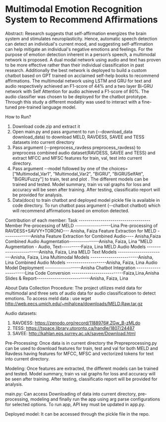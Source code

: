 # Multimodal Emotion Recognition System to Recommend Affirmations

Abstract: Research suggests that self-affirmation energizes the brain system and stimulates neuroplasticity. Hence, automatic speech detection can detect an individual's current mood, and suggesting self-affirmation can help mitigate an individual's negative emotions and feelings. For the purpose of emotion detection inherent in a person’s speech, a multimodal network is proposed. A dual modal  network using audio and text has proven to be more effective rather than their individual classification in past research. Additionally the best network is deployed to build a custom chatbot based on GPT trained on acclaimed self-help books to recommend affirmations. The multimodal network using LSTM and GRU for text and audio respectively achieved an F1-score of 44% and a two layer Bi-GRU network with Self Attention for audio achieved a F1-score of 80%. The audio classifier was chosen to be deployed for the chatbot prototype. Through this study a different modality was used to interact with a fine-tuned pre-trained language model.   


How to Run?
1. Download code.zip and extract it
2. Open main.py and pass argument to run (--download_data download_data) to download MELD, RAVDESS, SAVEE and TESS datasets into current directory
3. Pass argument (--preprocess_ravdess preprocess_ravdess) to preprocess combined audio dataset(RAVDESS, SAVEE and TESS) and extract MFCC and MFSC features for train, val, test into current directory.
4. Pass argument --model followed by one of the choices=["Multimodal_Var1", "Multimodal_Var2", "BiGRU", "BiGRUSelfAtt", "BiGRUFuzzy"] to train, test and plot . The different models can be trained and tested. Model summary, train vs val graphs for loss and accuracy will be seen after training. After testing, classificatio report will be provided for analysis.
5. Data(docs) to train chatbot and deployed model pickle file is available in code directory. To run chatbot pass argument (--chatbot chatbot) which will recommend affirmations based on emotion detected. 

Contribution of each member:
Task	------------------------------------Member
Pre-processing of MELD	------------------Lina
Pre-processing of RAVDESS+SAVVY+TORONO---	Anisha, Faiza
Feature Extraction for MELD	--------------Anisha
Feature Extraction for Combined Audio---- Anisha,Faiza
Combined Audio Augmentation---------------Anisha, Faiza, Lina
"MELD Augmentation - Audio, Text----------Faiza, Lina
MELD Audio Models	------------------------Anisha, Faiza, Lina
MELD Text Models	------------------------Anisha, Faiza, Lina
Multimodal Models	------------------------Anisha, Lina
Combined Audio Models	--------------------Anisha, Faiza, Lina
Audio Model Deployment	------------------Anisha
Chatbot Integration	----------------------Lina
Code Conversion	--------------------------Faiza,Lina,Anisha
Slides & Report---------------------------Anisha, Faiza, Lina

About
Data Collection Procedure:
The project utilizes meld data for multimodal and three sets of audio data for audio classificatioon to detect emotions. 
To access meld data : use wget http://web.eecs.umich.edu/~mihalcea/downloads/MELD.Raw.tar.gz

Audio datasets:
1. RAVDESS: https://zenodo.org/record/1188976#.ZGw_B-zMLdo
2. TESS: https://tspace.library.utoronto.ca/handle/1807/24487
3. SAVEE: http://kahlan.eps.surrey.ac.uk/savee/Download.html

Pre-Processing:
Once data is in current directory the Prepreprocessing.py can be used to download features for train, test and val for both MELD and Ravdess having features for MFCC, MFSC and vectorized tokens for text into current directory.

Modeling:
Once features are extracted, the different models can be trained and tested. Model summary, train vs val graphs for loss and accuracy will be seen after training. After testing, classificatio report will be provided for analysis.

main.py:
Can access Downloading of data into current directory, pre-processing, modeling and finally run the app using arg parse configurations for selected options. To run app, API key must be updated in app.py.

Deployed model: It can be accessed through the pickle file in the repo.





